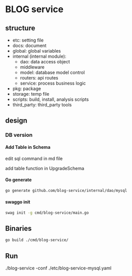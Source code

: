 # BLOG service

## structure

- etc: setting file
- docs: document
- global: global variables
- internal (internal module):
	<!-- TODO: -->
	- dao: data access object
	- middleware
	- model: database model control
	- routers: api routes
	- service: process business logic
- pkg: package
- storage: temp file
- scripts: build, install, analysis scripts
- third_party: third_party tools
## design

### DB version

#### Add Table in Schema

edit sql command in md file

add table function in UpgradeSchema

#### Go generate

```sh
go generate github.com/blog-service/internal/dao/mysql
```

#### swaggo init

```sh
swag init -g cmd/blog-service/main.go
```

## Binaries

```sh
go build ./cmd/blog-service/
```

## Run

./blog-service -conf ./etc/blog-service-mysql.yaml
